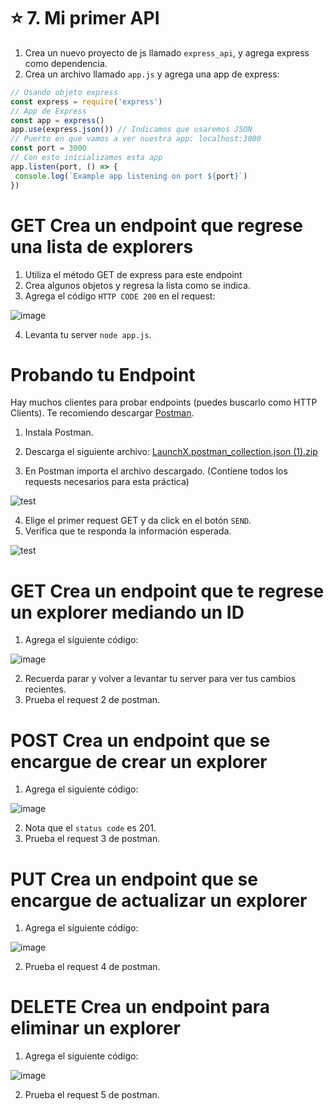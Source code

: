 # ⭐️ 7. Mi primer API

1. Crea un nuevo proyecto de js llamado `express_api`, y agrega express como dependencia.
2. Crea un archivo llamado `app.js` y agrega una app de express:

```js
// Usando objeto express
const express = require('express')
// App de Express
const app = express()
app.use(express.json()) // Indicamos que usaremos JSON
// Puerto en que vamos a ver nuestra app: localhost:3000
const port = 3000
// Con esto inicializamos esta app
app.listen(port, () => {
 console.log(`Example app listening on port ${port}`)
})
```

# GET Crea un endpoint que regrese una lista de explorers

1. Utiliza el método GET de express para este endpoint
2. Crea algunos objetos y regresa la lista como se indica.
3. Agrega el código `HTTP CODE 200` en el request:

![image](https://user-images.githubusercontent.com/17634377/163704396-f9c4ab2d-0aeb-4a00-9cc1-1507388c2b47.png)

4. Levanta tu server `node app.js`.

# Probando tu Endpoint

Hay muchos clientes para probar endpoints (puedes buscarlo como HTTP Clients). Te recomiendo descargar [Postman](https://www.postman.com/).

1. Instala Postman.
2. Descarga el siguiente archivo: [LaunchX.postman_collection.json (1).zip](https://github.com/LaunchX-InnovaccionVirtual/MissionNodeJS/files/8515523/LaunchX.postman_collection.json.1.zip)

3. En Postman importa el archivo descargado. (Contiene todos los requests necesarios para esta práctica)

![test](https://user-images.githubusercontent.com/17634377/163704544-ae9ef6c4-3e25-4481-a483-3cfaefe27e5c.gif)

4. Elige el primer request GET y da click en el botón `SEND`.
5. Verifica que te responda la información esperada.

![test](https://user-images.githubusercontent.com/17634377/163704616-c43526c2-6bd7-4662-8cca-970863775850.gif)

# GET Crea un endpoint que te regrese un explorer mediando un ID 

1. Agrega el siguiente código:

![image](https://user-images.githubusercontent.com/17634377/163704656-f916d306-af9f-4532-8cac-9e6b69091eda.png)

2. Recuerda parar y volver a levantar tu server para ver tus cambios recientes.
3. Prueba el request 2 de postman.

# POST Crea un endpoint que se encargue de crear un explorer 

1. Agrega el siguiente código:

![image](https://user-images.githubusercontent.com/17634377/163704695-c4c3c9dc-4922-4db1-acc1-f550562bafb6.png)

2. Nota que el `status code` es 201.
3. Prueba el request 3 de postman.

# PUT Crea un endpoint que se encargue de actualizar un explorer

1. Agrega el siguiente código:

![image](https://user-images.githubusercontent.com/17634377/163704739-d2d44eff-499f-46be-bc8f-4ddcc4d3abbb.png)

2. Prueba el request 4 de postman.

# DELETE Crea un endpoint para eliminar un explorer

1. Agrega el siguiente código:

![image](https://user-images.githubusercontent.com/17634377/163704760-fa8d67d4-bd16-489e-940e-dd5703b3eafa.png)

2. Prueba el request 5 de postman.
